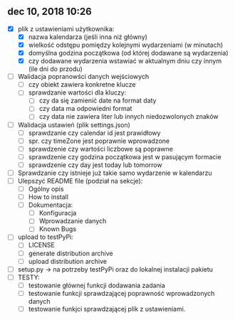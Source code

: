 ## dec 10, 2018 10:26
- [x] plik z ustawieniami użytkownika:
	- [x] nazwa kalendarza (jeśli inna niż główny)
	- [x] wielkość odstępu pomiędzy kolejnymi wydarzeniami (w minutach)
	- [x] domyślna godzina początkowa (od której dodawane są wydarzenia)
	- [x] czy dodawane wydarzenia wstawiać w aktualnym dniu czy innym (ile dni do przodu)
- [ ] Walidacja popranowści danych wejściowych
	- [ ] czy obiekt zawiera konkretne klucze
	- [ ] sprawdzanie wartości dla kluczy:
		- [ ] czy da się zamienić date na format daty
		- [ ] czy data ma odpowiedni format
		- [ ] czy data nie zawiera liter lub innych niedozwolonych znaków
- [ ] Walidacja ustawień (plik settings.json)
	- [ ] sprawdzanie czy calendar id jest prawidłowy
	- [ ] spr. czy timeZone jest poprawnie wprowadzone
	- [ ] sprawdzenie czy wartości liczbowe są poprawne
	- [ ] sprawdzenie czy godzina początkowa jest w pasującym formacie
	- [ ] sprawdzenie czy day jest today lub tomorrow
- [ ] Sprawdzanie czy istnieje już takie samo wydarzenie w kalendarzu
- [ ] Ulepszyć README file (podział na sekcje):
  - [ ] Ogólny opis
  - [ ] How to install
  - [ ] Dokumentacja:
    - [ ] Konfiguracja
    - [ ] Wprowadzanie danych
    - [ ] Known Bugs
- [ ] upload to testPyPi:
	- [ ] LICENSE
	- [ ] generate distribution archive
	- [ ] upload distribution archive
- [ ] setup.py -> na potrzeby testPyPi oraz do lokalnej instalacji pakietu
- [ ] TESTY:
	- [ ] testowanie głównej funkcji dodawania zadania
	- [ ] testowanie funkcji sprawdzającej poprawność wprowadzonych danych
	- [ ] testowanie funkjci sprawdzającej plik z ustawieniami.
